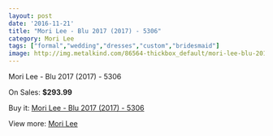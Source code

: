 ```yaml
---
layout: post
date: '2016-11-21'
title: "Mori Lee - Blu 2017 (2017) - 5306"
category: Mori Lee
tags: ["formal","wedding","dresses","custom","bridesmaid"]
image: http://img.metalkind.com/86564-thickbox_default/mori-lee-blu-2017-2017-5306.jpg
---
```

Mori Lee - Blu 2017 (2017) - 5306

On Sales: **$293.99**
<a href="https://www.metalkind.com/en/mori-lee/20513-mori-lee-blu-2017-2017-5306.html"><amp-img layout="responsive" width="600" height="600" src="//img.metalkind.com/86564-thickbox_default/mori-lee-blu-2017-2017-5306.jpg" alt="Mori Lee - Blu 2017 (2017) - 5306 0" /></a>
<a href="https://www.metalkind.com/en/mori-lee/20513-mori-lee-blu-2017-2017-5306.html"><amp-img layout="responsive" width="600" height="600" src="//img.metalkind.com/86566-thickbox_default/mori-lee-blu-2017-2017-5306.jpg" alt="Mori Lee - Blu 2017 (2017) - 5306 1" /></a>
<a href="https://www.metalkind.com/en/mori-lee/20513-mori-lee-blu-2017-2017-5306.html"><amp-img layout="responsive" width="600" height="600" src="//img.metalkind.com/86568-thickbox_default/mori-lee-blu-2017-2017-5306.jpg" alt="Mori Lee - Blu 2017 (2017) - 5306 2" /></a>
<a href="https://www.metalkind.com/en/mori-lee/20513-mori-lee-blu-2017-2017-5306.html"><amp-img layout="responsive" width="600" height="600" src="//img.metalkind.com/86570-thickbox_default/mori-lee-blu-2017-2017-5306.jpg" alt="Mori Lee - Blu 2017 (2017) - 5306 3" /></a>

Buy it: [Mori Lee - Blu 2017 (2017) - 5306](https://www.metalkind.com/en/mori-lee/20513-mori-lee-blu-2017-2017-5306.html "Mori Lee - Blu 2017 (2017) - 5306")

View more: [Mori Lee](https://www.metalkind.com/en/92-mori-lee "Mori Lee")